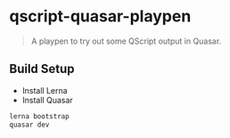# qscript-quasar-playpen

> A playpen to try out some QScript output in Quasar.

## Build Setup

* Install Lerna
* Install Quasar

``` bash
lerna bootstrap
quasar dev

```
